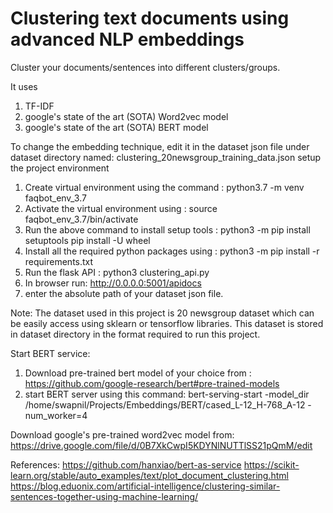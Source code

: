 # Clustering text documents using advanced NLP embeddings 

Cluster your documents/sentences into different clusters/groups.

It uses 
1. TF-IDF
2. google's state of the art (SOTA) Word2vec model
3. google's state of the art (SOTA) BERT model

To change the embedding technique, edit it in the dataset json file under dataset directory named: clustering_20newsgroup_training_data.json 
setup the project environment
1. Create virtual environment using the command : python3.7 -m venv faqbot_env_3.7
2. Activate the virtual environment using : source faqbot_env_3.7/bin/activate
3. Run the above command to install setup tools : python3 -m pip install setuptools pip install -U wheel
4. Install all the required python packages using : python3 -m pip install -r requirements.txt
5. Run the flask API : python3 clustering_api.py
6. In browser run: http://0.0.0.0:5001/apidocs
7. enter the absolute path of your dataset json file. 

Note: The dataset used in this project is 20 newsgroup dataset which can be easily access using sklearn or tensorflow libraries. 
This dataset is stored in dataset directory in the format required to run this project. 

Start BERT service:
1. Download pre-trained bert model of your choice from : https://github.com/google-research/bert#pre-trained-models
2. start BERT server using this command: bert-serving-start -model_dir /home/swapnil/Projects/Embeddings/BERT/cased_L-12_H-768_A-12 -num_worker=4

Download google's pre-trained word2vec model from: https://drive.google.com/file/d/0B7XkCwpI5KDYNlNUTTlSS21pQmM/edit

References:
https://github.com/hanxiao/bert-as-service
https://scikit-learn.org/stable/auto_examples/text/plot_document_clustering.html
https://blog.eduonix.com/artificial-intelligence/clustering-similar-sentences-together-using-machine-learning/


